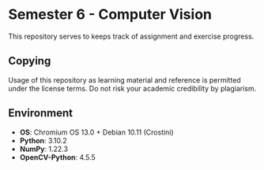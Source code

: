 # Semester 6 - Computer Vision
This repository serves to keeps track of    assignment and exercise progress.

## Copying
Usage of this repository as learning material and reference is permitted under the license terms. Do not risk your academic credibility by plagiarism.

## Environment
- **OS**: Chromium OS 13.0 + Debian 10.11 (Crostini)
- **Python**: 3.10.2
- **NumPy**: 1.22.3
- **OpenCV-Python**: 4.5.5